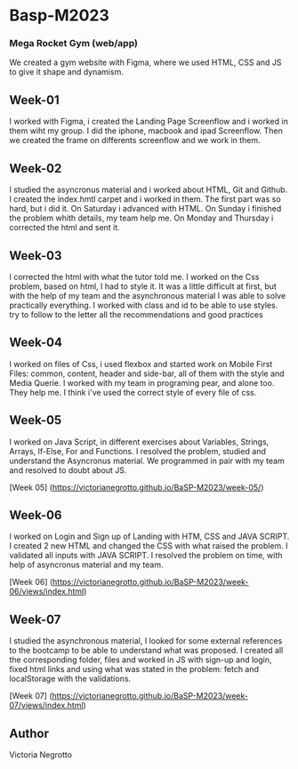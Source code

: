 # Basp-M2023

### Mega Rocket Gym (web/app)

We created a gym website with Figma, where we used HTML, CSS and JS to give it shape and dynamism.

## Week-01

I worked with Figma, i created the Landing Page Screenflow and i worked in them wiht my group. I did the iphone, macbook and ipad Screenflow.
Then we created the frame on differents screenflow and we work in them.

## Week-02

I studied the asyncronus material and i worked about HTML, Git and Github. I created the index.hmtl carpet and i worked in them.
The first part was so hard, but i did it. On Saturday i advanced with HTML. On Sunday i finished the problem whith details, my team help me. On Monday and Thursday i corrected the html and sent it.

## Week-03

I corrected the html with what the tutor told me.
I worked on the Css problem, based on html, I had to style it. It was a little difficult at first, but with the help of my team and the asynchronous material I was able to solve practically everything.
I worked with class and id to be able to use styles. try to follow to the letter all the recommendations and good practices

## Week-04

I worked on files of Css, i used flexbox and started work on Mobile First
Files: common, content, header and side-bar, all of them with the style and Media Querie.
I worked with my team in programing pear, and alone too. They help me.
I think i've used the correct style of every file of css.

## Week-05

I worked on Java Script, in different exercises about Variables, Strings, Arrays, If-Else, For and Functions.
I resolved the problem, studied and understand the Asyncronus material.
We programmed in pair with my team and resolved to doubt about JS.

[Week 05]
(https://victorianegrotto.github.io/BaSP-M2023/week-05/)

## Week-06

I worked on Login and Sign up of Landing with HTM, CSS and JAVA SCRIPT.
I created 2 new HTML and changed the CSS with what raised the problem.
I validated all inputs with JAVA SCRIPT.
I resolved the problem on time, with help of asyncronus material and my team.

[Week 06]
(https://victorianegrotto.github.io/BaSP-M2023/week-06/views/index.html)

## Week-07

I studied the asynchronous material, I looked for some external references to the bootcamp to be able to understand what was proposed.
I created all the corresponding folder, files and worked in JS with sign-up and login, fixed html links and using what was stated in the problem: fetch and localStorage with the validations.

[Week 07]
(https://victorianegrotto.github.io/BaSP-M2023/week-07/views/index.html)

## Author

Victoria Negrotto
